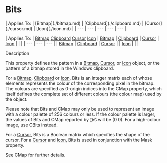 




<h1 class="heading"><span class="name">Bits</span></h1>
| Applies To: | [Bitmap](./bitmap.md) | [Clipboard](./clipboard.md) | [Cursor](./cursor.md) | [Icon](./icon.md) |
| --- | --- | --- | --- | ---  |

| Applies To: | [Bitmap](./bitmap.md) [Clipboard](./clipboard.md) [Cursor](./cursor.md) [Icon](./icon.md) | [Bitmap](./bitmap.md) | [Clipboard](./clipboard.md) | [Cursor](./cursor.md) | [Icon](./icon.md) |  |  |
| --- | --- | ---  |
| [Bitmap](./bitmap.md) | [Clipboard](./clipboard.md) | [Cursor](./cursor.md) |
| [Icon](./icon.md) |  |  |


Description


This property defines the pattern in a [Bitmap](./bitmap.md), [Cursor](./cursor.md), or [Icon](./icon.md) object, or the pattern of a bitmap stored in the Windows clipboard.


For a [Bitmap](./bitmap.md), [Clipboard](./clipboard.md) or [Icon](./icon.md), Bits is an integer matrix each of whose elements represents the colour of the corresponding pixel in the bitmap. The colours are specified as 0-origin indices into the CMap property, which itself defines the complete set of different colours (the colour map) used by the object.


Please note that Bits and CMap may only be used to represent an image with a colour palette of 256 colours or less. If the colour palette is larger, the values of Bits and CMap reported by `⎕WG` will be (0 0). For a high-colour image, use CBits instead.


For a [Cursor](./cursor.md), Bits is a Boolean matrix which specifies the shape of the cursor. For a [Cursor](./cursor.md) and [Icon](./icon.md), Bits is used in conjunction with the Mask property.


See CMap for further details.



